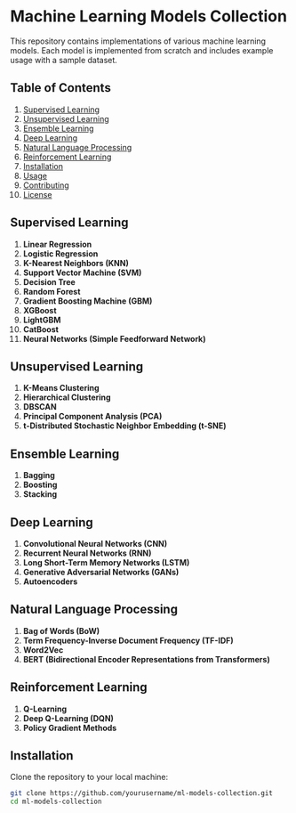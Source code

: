 # Machine Learning Models Collection

This repository contains implementations of various machine learning models. Each model is implemented from scratch and includes example usage with a sample dataset.

## Table of Contents

1. [Supervised Learning](#supervised-learning)
2. [Unsupervised Learning](#unsupervised-learning)
3. [Ensemble Learning](#ensemble-learning)
4. [Deep Learning](#deep-learning)
5. [Natural Language Processing](#natural-language-processing)
6. [Reinforcement Learning](#reinforcement-learning)
7. [Installation](#installation)
8. [Usage](#usage)
9. [Contributing](#contributing)
10. [License](#license)

## Supervised Learning

1. **Linear Regression**
2. **Logistic Regression**
3. **K-Nearest Neighbors (KNN)**
4. **Support Vector Machine (SVM)**
5. **Decision Tree**
6. **Random Forest**
7. **Gradient Boosting Machine (GBM)**
8. **XGBoost**
9. **LightGBM**
10. **CatBoost**
11. **Neural Networks (Simple Feedforward Network)**

## Unsupervised Learning

1. **K-Means Clustering**
2. **Hierarchical Clustering**
3. **DBSCAN**
4. **Principal Component Analysis (PCA)**
5. **t-Distributed Stochastic Neighbor Embedding (t-SNE)**

## Ensemble Learning

1. **Bagging**
2. **Boosting**
3. **Stacking**

## Deep Learning

1. **Convolutional Neural Networks (CNN)**
2. **Recurrent Neural Networks (RNN)**
3. **Long Short-Term Memory Networks (LSTM)**
4. **Generative Adversarial Networks (GANs)**
5. **Autoencoders**

## Natural Language Processing

1. **Bag of Words (BoW)**
2. **Term Frequency-Inverse Document Frequency (TF-IDF)**
3. **Word2Vec**
4. **BERT (Bidirectional Encoder Representations from Transformers)**

## Reinforcement Learning

1. **Q-Learning**
2. **Deep Q-Learning (DQN)**
3. **Policy Gradient Methods**

## Installation

Clone the repository to your local machine:

```bash
git clone https://github.com/yourusername/ml-models-collection.git
cd ml-models-collection
